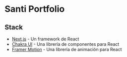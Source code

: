 # Santi Portfolio

[]()

## Stack

- [Next.js](https://nextjs.org/) - Un framework de React
- [Chakra UI](https://chakra-ui.com/) - Una librería de componentes para React
- [Framer Motion](https://www.framer.com/motion/) - Una librería de animación para React
